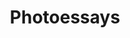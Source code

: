 ---
title: Photoessays
layout: pages/photoessay-list
list:
- pageId: fotoeseje/hody
- pageId: fotoeseje/straelen
- pageId: fotoeseje/zustavam
- pageId: fotoeseje/heidelberg
- pageId: fotoeseje/montpellier
- pageId: fotoeseje/pejskovna
- pageId: fotoeseje/slavnost
- pageId: fotoeseje/odehravky
- pageId: fotoeseje/cena-lyriky
- pageId: fotoeseje/troje-kulate
---